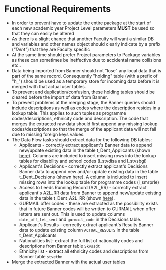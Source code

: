 # Functional Requirements

- In order to prevent have to update the entire package at the start of each new academic year
Project Level parameters **MUST** be used so that they can easily be altered
- As there is a slight chance that another Faculty will want a similar DB and variables and other
names object should clearly indicate by a prefix (*"Dent"*) that they are Faculty specific
- At the same time should prefer Project parameters to Package variables as these can sometimes
 be ineffective due to accidental name collisions etc..
- Data being imported from Banner should not "lose" any local data that is part of the same record.
Consequently "holding" table (with a prefix of "h_") should be used as a temporary store for incoming
data before it is merged with that actual user tables.
- To prevent and duplication/confusion, these holding tables should be cleared before the import 
of data from Banner.
- To prevent problems at the merging stage, the Banner queries should include descriptions as well
as codes where the description resides in a lookup table. This applies to such tuples as programme
codes/descriptions, ethnicity code and description. The code that merges the extracted raw data
should first append any missing lookup codes/descriptions so that the merge of the applicant
data will not fail due to missing foreign keys values.
- The Data Flow tasks should extract data for the following DB tables:
  - Applicants - correctly extract applicant's Banner data to append new/update existing data in
the table t_Dent_Applicants (shown [here](https://universityofleeds.visualstudio.com/FAD/_wiki/wikis/FAD.wiki?wikiVersion=GBwikiMaster&pagePath=%2FIntro%2FData%20Dictionary%2FData%20Tables)). Columns are included to insert missing rows into
the lookup tables for disability and school codes (l_stvdisa and l_stvsbgi)
  - Applicant's Decisions - correctly extract applicant's Decisions Banner data to append new
and/or update existing data in the table t_Dent_Decisions (shown [here](https://universityofleeds.visualstudio.com/FAD/_wiki/wikis/FAD.wiki?wikiVersion=GBwikiMaster&pagePath=%2FIntro%2FData%20Dictionary%2FData%20Tables&anchor=decisions)). A column is included
to insert missing rows into the lookup table for programme codes (l_smrprle)
  - Access to Leeds Running Record (A2L_RR) - correctly extract applicant's A2L_RR data from
Banner to append new/update existing data in the table t_Dent_A2L_RR (shown [here](https://universityofleeds.visualstudio.com/FAD/_wiki/wikis/FAD.wiki?wikiVersion=GBwikiMaster&pagePath=%2FIntro%2FData%20Dictionary%2FData%20Tables&anchor=a2l_rr)). 
  - GURMAIL offer codes - these are extracted as the possibility exists that in future Banner
codes will be written to GURMAIL when offer letters are sent out. This is used to update 
columns `date_off_let_sent` and `gurmail_code` in the Decisions table.
  - Applicant's Results - correctly extract applicant's Results Banner data to update existing
column `ACTUAL_RESULTS` in the table t_Dent_Applicants  
  - Nationalities list- extract the full list of nationality codes and descriptions from Banner
table `Skvssdt`
  - Ethnicity list - extract all ethnicity codes and descriptions from Banner table `stvethn`
- Merge the extracted Banner with the actual user tables 